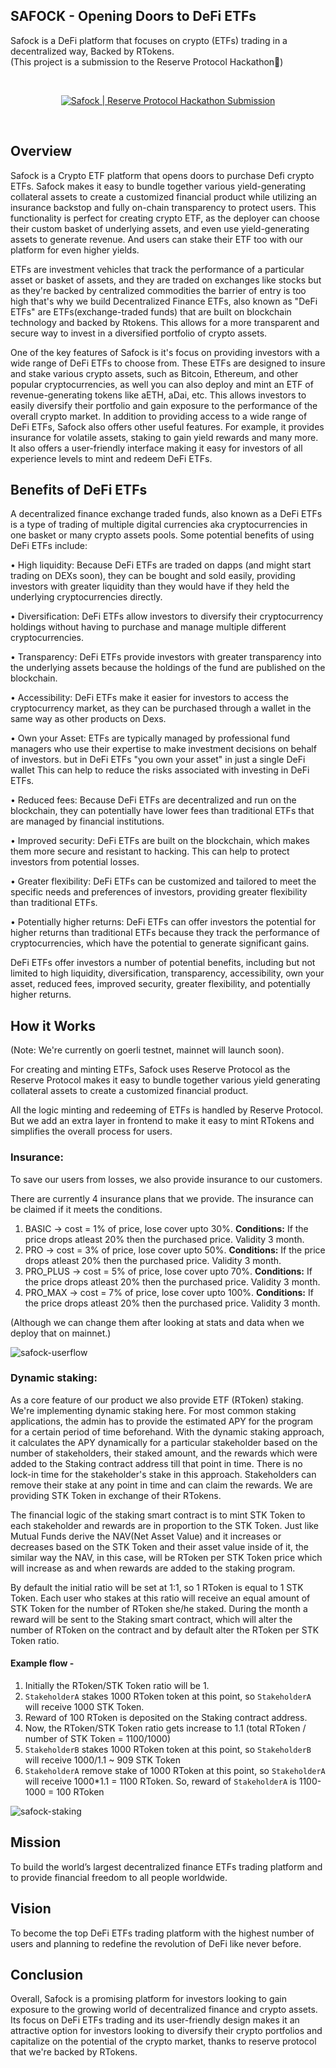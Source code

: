 ## SAFOCK - Opening Doors to DeFi ETFs

Safock is a DeFi platform that focuses on crypto (ETFs) trading in a decentralized way, Backed by RTokens.<br>
(This project is a submission to the Reserve Protocol Hackathon💎)

<br>
<p style="text-align: center" align="center">
<a href="https://ibb.co/DVKcwfD"><img src="https://i.ibb.co/h78Q2FR/Green-Black-White-Circuit-Board-Social-Feed-Static-Ad.png" alt="Safock | Reserve Protocol Hackathon Submission" border="0" /></a>
<div align="center"></p>
<div align="center">
</div>
</div> 
<br>

## Overview

Safock is a Crypto ETF platform that opens doors to purchase Defi crypto ETFs. Safock makes it easy to bundle together various yield-generating collateral assets to create a customized financial product while utilizing an insurance backstop and fully on-chain transparency to protect users. This functionality is perfect for creating crypto ETF, as the deployer can choose their custom basket of underlying assets, and even use yield-generating assets to generate revenue. And users can stake their ETF too with our platform for even higher yields.

ETFs are investment vehicles that track the performance of a particular asset or basket of assets, and they are traded on exchanges like stocks but as they're backed by centralized commodities the barrier of entry is too high that's why we build Decentralized Finance ETFs, also known as "DeFi ETFs" are ETFs(exchange-traded funds) that are built on blockchain technology and backed by Rtokens. This allows for a more transparent and secure way to invest in a diversified portfolio of crypto assets.

One of the key features of Safock is it's focus on providing investors with a wide range of DeFi ETFs to choose from. These ETFs are designed to insure and stake various crypto assets, such as Bitcoin, Ethereum, and other popular cryptocurrencies, as well you can also deploy and mint an ETF of revenue-generating tokens like aETH, aDai, etc. This allows investors to easily diversify their portfolio and gain exposure to the performance of the overall crypto market. In addition to providing access to a wide range of DeFi ETFs, Safock also offers other useful features. For example, it provides insurance for volatile assets, staking to gain yield rewards and many more. It also offers a user-friendly interface making it easy for investors of all experience levels to mint and redeem DeFi ETFs.

## Benefits of DeFi ETFs

A decentralized finance exchange traded funds, also known as a DeFi ETFs is a type of trading of multiple digital currencies aka cryptocurrencies in one basket or many crypto assets pools. Some potential benefits of using DeFi ETFs include:<br>

• High liquidity: Because DeFi ETFs are traded on dapps (and might start trading on DEXs soon), they can be bought and sold easily, providing investors with greater liquidity than they would have if they held the underlying cryptocurrencies directly.<br>

• Diversification: DeFi ETFs allow investors to diversify their cryptocurrency holdings without having to purchase and manage multiple different cryptocurrencies.<br>

• Transparency: DeFi ETFs provide investors with greater transparency into the underlying assets because the holdings of the fund are published on the blockchain.<br>

• Accessibility: DeFi ETFs make it easier for investors to access the cryptocurrency market, as they can be purchased through a wallet in the same way as other products on Dexs.<br>

• Own your Asset: ETFs are typically managed by professional fund managers who use their expertise to make investment decisions on behalf of investors. but in DeFi ETFs "you own your asset" in just a single DeFi wallet This can help to reduce the risks associated with investing in DeFi ETFs.<br>

• Reduced fees: Because DeFi ETFs are decentralized and run on the blockchain, they can potentially have lower fees than traditional ETFs that are managed by financial institutions.<br>

• Improved security: DeFi ETFs are built on the blockchain, which makes them more secure and resistant to hacking. This can help to protect investors from potential losses.<br>

• Greater flexibility: DeFi ETFs can be customized and tailored to meet the specific needs and preferences of investors, providing greater flexibility than traditional ETFs.<br>

• Potentially higher returns: DeFi ETFs can offer investors the potential for higher returns than traditional ETFs because they track the performance of cryptocurrencies, which have the potential to generate significant gains.<br>

DeFi ETFs offer investors a number of potential benefits, including but not limited to high liquidity, diversification, transparency, accessibility, own your asset, reduced fees, improved security, greater flexibility, and potentially higher returns.

## How it Works

(Note: We're currently on goerli testnet, mainnet will launch soon).

For creating and minting ETFs, Safock uses Reserve Protocol as the Reserve Protocol makes it easy to bundle together various yield generating collateral assets to create a customized financial product.

All the logic minting and redeeming of ETFs is handled by Reserve Protocol. But we add an extra layer in frontend to make it easy to mint RTokens and simplifies the overall process for users.

### Insurance:<br>

To save our users from losses, we also provide insurance to our customers.

There are currently 4 insurance plans that we provide. The insurance can be claimed if it meets the conditions.

1. BASIC -> cost = 1% of price, lose cover upto 30%. **Conditions:** If the price drops atleast 20% then the purchased price. Validity 3 month.
1. PRO -> cost = 3% of price, lose cover upto 50%. **Conditions:** If the price drops atleast 20% then the purchased price. Validity 3 month.
1. PRO_PLUS -> cost = 5% of price, lose cover upto 70%. **Conditions:** If the price drops atleast 20% then the purchased price. Validity 3 month.
1. PRO_MAX -> cost = 7% of price, lose cover upto 100%. **Conditions:** If the price drops atleast 20% then the purchased price. Validity 3 month.

(Although we can change them after looking at stats and data when we deploy that on mainnet.)

<img src="backend/docs/safock-userflow.png" alt="safock-userflow" border="0" /><br>

### Dynamic staking:<br>

As a core feature of our product we also provide ETF (RToken) staking. We're implementing dynamic staking here. For most common staking applications, the admin has to provide the estimated APY for the program for a certain period of time beforehand. With the dynamic staking approach, it calculates the APY dynamically for a particular stakeholder based on the number of stakeholders, their staked amount, and the rewards which were added to the Staking contract address till that point in time. There is no lock-in time for the stakeholder's stake in this approach. Stakeholders can remove their stake at any point in time and can claim the rewards. We are providing STK Token in exchange of their RTokens.<br>

The financial logic of the staking smart contract is to mint STK Token to each stakeholder and rewards are in proportion to the STK Token. Just like Mutual Funds derive the NAV(Net Asset Value) and it increases or decreases based on the STK Token and their asset value inside of it, the similar way the NAV, in this case, will be RToken per STK Token price which will increase as and when rewards are added to the staking program.<br>

By default the initial ratio will be set at 1:1, so 1 RToken is equal to 1 STK Token. Each user who stakes at this ratio will receive an equal amount of STK Token for the number of RToken she/he staked. During the month a reward will be sent to the Staking smart contract, which will alter the number of RToken on the contract and by default alter the RToken per STK Token ratio.<br>

#### Example flow -

1. Initially the RToken/STK Token ratio will be 1.
2. `StakeholderA` stakes 1000 RToken token at this point, so `StakeholderA` will receive 1000 STK Token.
3. Reward of 100 RToken is deposited on the Staking contract address.
4. Now, the RToken/STK Token ratio gets increase to 1.1 (total RToken / number of STK Token = 1100/1000)
5. `StakeholderB` stakes 1000 RToken token at this point, so `StakeholderB` will receive 1000/1.1 ~ 909 STK Token
6. `StakeholderA` remove stake of 1000 RToken at this point, so `StakeholderA` will receive 1000\*1.1 = 1100 RToken. So, reward of `StakeholderA` is 1100-1000 = 100 RToken

<img src="backend/docs/safock-staking.png" alt="safock-staking" border="0" /><br>

## Mission

To build the world’s largest decentralized finance ETFs trading platform and to provide financial freedom to all people worldwide.

## Vision

To become the top DeFi ETFs trading platform with the highest number of users and planning to redefine the revolution of DeFi like never before.

## Conclusion

Overall, Safock is a promising platform for investors looking to gain exposure to the growing world of decentralized finance and crypto assets. Its focus on DeFi ETFs trading and its user-friendly design makes it an attractive option for investors looking to diversify their crypto portfolios and capitalize on the potential of the crypto market, thanks to reserve protocol that we're backed by RTokens.

